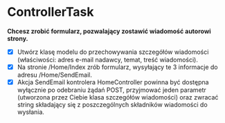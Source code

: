 # ControllerTask

**Chcesz zrobić formularz, pozwalający zostawić wiadomość autorowi strony.**

- [x] Utwórz klasę modelu do przechowywania szczegółów wiadomości (właściwości: adres e-mail nadawcy, temat, treść wiadomości). 
- [x] Na stronie /Home/Index zrób formularz, wysyłający te 3 informacje do adresu /Home/SendEmail. 
- [x] Akcja SendEmail kontrolera HomeController powinna być dostępna wyłącznie po odebraniu żądań POST, przyjmować jeden parametr (utworzona przez Ciebie klasa szczegółów wiadomości) oraz zwracać string składający się z poszczególnych składników wiadomości do wysłania. 
